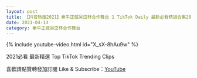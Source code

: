 ```yaml
---
layout: post
title: 【抖音熱搜2021】秦牛正威吴岱林合作舞台 1 TikTok Daily 最新必看精選合集2021 04 14
date: 2021-04-14
category: 秦牛正威吴岱林合作舞台
---
```


{% include youtube-video.html id="X_sX-8hAu9w" %}

2021必看 最新精選 Top TikTok Trending Clips

喜歡請點贊轉發加訂閱 Like & Subscribe：[YouTube](https://www.youtube.com/channel/UCAoR7VcanIPd04uEq_GIylA/videos)

